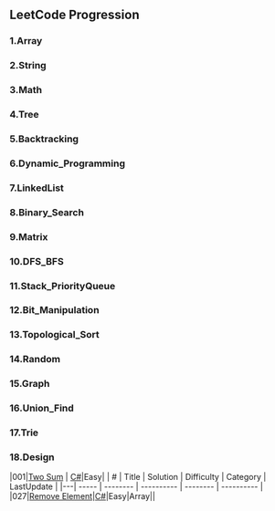 ## LeetCode Progression

### 1.Array
### 2.String
### 3.Math
### 4.Tree
### 5.Backtracking
### 6.Dynamic_Programming
### 7.LinkedList
### 8.Binary_Search
### 9.Matrix
### 10.DFS_BFS
### 11.Stack_PriorityQueue
### 12.Bit_Manipulation
### 13.Topological_Sort
### 14.Random
### 15.Graph
### 16.Union_Find
### 17.Trie
### 18.Design
|001|[Two Sum](https://leetcode.com/problems/two-sum/) | [C#](./LeetCode/3.Math/1.Two_Sum.cs)|Easy|
| # | Title | Solution | Difficulty | Category | LastUpdate |
|---| ----- | -------- | ---------- | -------- | ---------- |
|027|[Remove Element](https://leetcode.com/problems/remove-element/)|[C#](./LeetCode/.cs)|Easy|Array||
